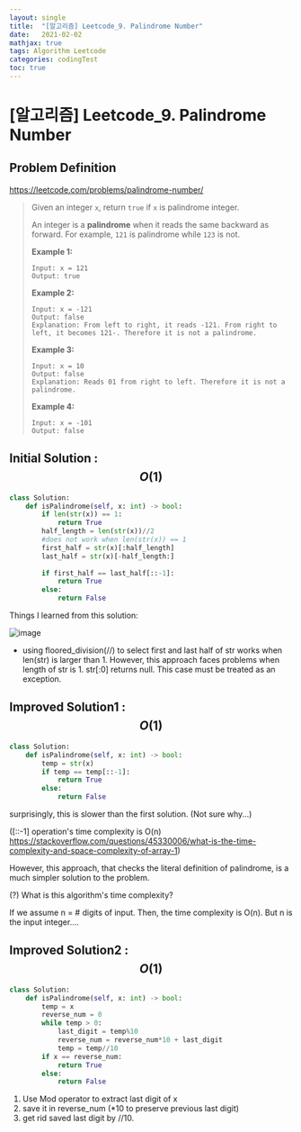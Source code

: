 ```yaml
---
layout: single
title:  "[알고리즘] Leetcode_9. Palindrome Number"
date:   2021-02-02
mathjax: true
tags: Algorithm Leetcode
categories: codingTest
toc: true
---
```


# [알고리즘] Leetcode_9. Palindrome Number

## Problem Definition

https://leetcode.com/problems/palindrome-number/

 > Given an integer `x`, return `true` if `x` is palindrome integer.
 >
 > An integer is a **palindrome** when it reads the same backward as forward. For example, `121` is palindrome while `123` is not.
 >
 >  
 >
 > **Example 1:**
 >
 > ```
 > Input: x = 121
 > Output: true
 > ```
 >
 > **Example 2:**
 >
 > ```
 > Input: x = -121
 > Output: false
 > Explanation: From left to right, it reads -121. From right to left, it becomes 121-. Therefore it is not a palindrome.
 > ```
 >
 > **Example 3:**
 >
 > ```
 > Input: x = 10
 > Output: false
 > Explanation: Reads 01 from right to left. Therefore it is not a palindrome.
 > ```
 >
 > **Example 4:**
 >
 > ```
 > Input: x = -101
 > Output: false
 > ```

## Initial Solution : $$O(1)$$

```python
class Solution:
    def isPalindrome(self, x: int) -> bool:
        if len(str(x)) == 1:
            return True
        half_length = len(str(x))//2
        #does not work when len(str(x)) == 1
        first_half = str(x)[:half_length]
        last_half = str(x)[-half_length:] 
   
        if first_half == last_half[::-1]:
            return True
        else:
            return False
```

Things I learned from this solution:

![image](https://user-images.githubusercontent.com/46898478/101442406-a0a7e980-395e-11eb-9879-0cf6ccb4d07e.png)

- using floored_division(//) to select first and last half of str works when len(str) is larger than 1. However, this approach faces problems when length of str is 1. str[:0] returns null. This case must be treated as an exception. 

## Improved Solution1 : $$O(1)$$

```python
class Solution:
    def isPalindrome(self, x: int) -> bool:
        temp = str(x)
        if temp == temp[::-1]:
            return True
        else:
            return False
```

surprisingly, this is slower than the first solution. (Not sure why...) 

([::-1] operation's time complexity is O(n) https://stackoverflow.com/questions/45330006/what-is-the-time-complexity-and-space-complexity-of-array-1) 

However, this approach, that checks the literal definition of palindrome, is a much simpler solution to the problem.

(?) What is this algorithm's time complexity? 

If we assume n = # digits of input. Then, the time complexity is O(n). But n is  the input integer....

## Improved Solution2 : $$O(1)$$

```python
class Solution:
    def isPalindrome(self, x: int) -> bool:
        temp = x
        reverse_num = 0
        while temp > 0:
            last_digit = temp%10
            reverse_num = reverse_num*10 + last_digit
            temp = temp//10
        if x == reverse_num:
            return True
        else:
            return False
```

1. Use Mod operator to extract last digit of x
2. save it in reverse_num (*10 to preserve previous last digit)
3. get rid saved last digit by //10.